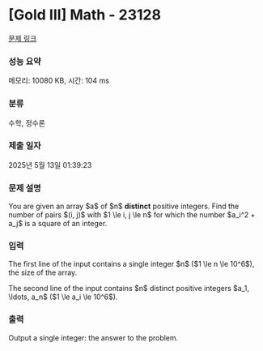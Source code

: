 # [Gold III] Math - 23128 

[문제 링크](https://www.acmicpc.net/problem/23128) 

### 성능 요약

메모리: 10080 KB, 시간: 104 ms

### 분류

수학, 정수론

### 제출 일자

2025년 5월 13일 01:39:23

### 문제 설명

<p>You are given an array $a$ of $n$ <strong>distinct</strong> positive integers. Find the number of pairs $(i, j)$ with $1 \le i, j \le n$ for which the number $a_i^2 + a_j$ is a square of an integer.</p>

### 입력 

 <p>The first line of the input contains a single integer $n$ ($1 \le n \le 10^6$), the size of the array.</p>

<p>The second line of the input contains $n$ distinct positive integers $a_1, \ldots, a_n$ ($1 \le a_i \le 10^6$).</p>

### 출력 

 <p>Output a single integer: the answer to the problem.</p>

